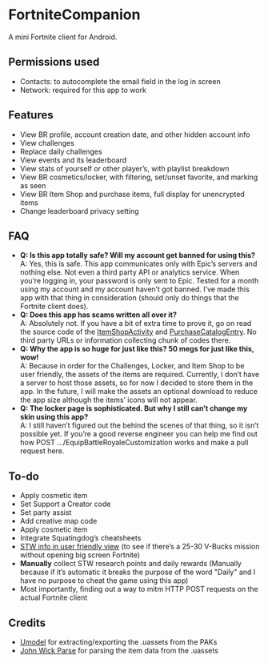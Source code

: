 # FortniteCompanion
A mini Fortnite client for Android.

## Permissions used
* Contacts: to autocomplete the email field in the log in screen
* Network: required for this app to work

## Features
* View BR profile, account creation date, and other hidden account info
* View challenges
* Replace daily challenges
* View events and its leaderboard
* View stats of yourself or other player’s, with playlist breakdown
* View BR cosmetics/locker, with filtering, set/unset favorite, and marking as seen
* View BR Item Shop and purchase items, full display for unencrypted items
* Change leaderboard privacy setting

## FAQ
* **Q: Is this app totally safe? Will my account get banned for using this?**\
  A: Yes, this is safe. This app communicates only with Epic’s servers and nothing else. Not even a third party API or analytics service. When you’re logging in, your password is only sent to Epic. Tested for a month using my account and my account haven’t got banned. I’ve made this app with that thing in consideration (should only do things that the Fortnite client does).
* **Q: Does this app has scams written all over it?**\
  A: Absolutely not. If you have a bit of extra time to prove it, go on read the source code of the [ItemShopActivity](https://github.com/Amrsatrio/FortniteCompanion/blob/master/app/src/main/java/com/tb24/fn/activity/ItemShopActivity.java) and [PurchaseCatalogEntry](https://github.com/Amrsatrio/FortniteCompanion/blob/master/app/src/main/java/com/tb24/fn/model/command/PurchaseCatalogEntry.java). No third party URLs or information collecting chunk of codes there.
* **Q: Why the app is so huge for just like this? 50 megs for just like this, wow!**\
  A: Because in order for the Challenges, Locker, and Item Shop to be user friendly, the assets of the items are required. Currently, I don’t have a server to host those assets, so for now I decided to store them in the app. In the future, I will make the assets an optional download to reduce the app size although the items’ icons will not appear.
* **Q: The locker page is sophisticated. But why I still can’t change my skin using this app?**\
  A: I still haven’t figured out the behind the scenes of that thing, so it isn’t possible yet. If you’re a good reverse engineer you can help me find out how POST .../EquipBattleRoyaleCustomization works and make a pull request here.

## To-do
* Apply cosmetic item
* Set Support a Creator code
* Set party assist
* Add creative map code
* Apply cosmetic item
* Integrate Squatingdog’s cheatsheets
* [STW info in user friendly view](https://www.stormshield.one/save-the-world) (to see if there’s a 25-30 V-Bucks mission without opening big screen Fortnite)
* __Manually__ collect STW research points and daily rewards (Manually because if it’s automatic it breaks the purpose of the word "Daily" and I have no purpose to cheat the game using this app)
* Most importantly, finding out a way to mitm HTTP POST requests on the actual Fortnite client

## Credits
* [Umodel](https://www.gildor.org/en/projects/umodel) for extracting/exporting the .uassets from the PAKs
* [John Wick Parse](https://github.com/SirWaddles/JohnWickParse) for parsing the item data from the .uassets
